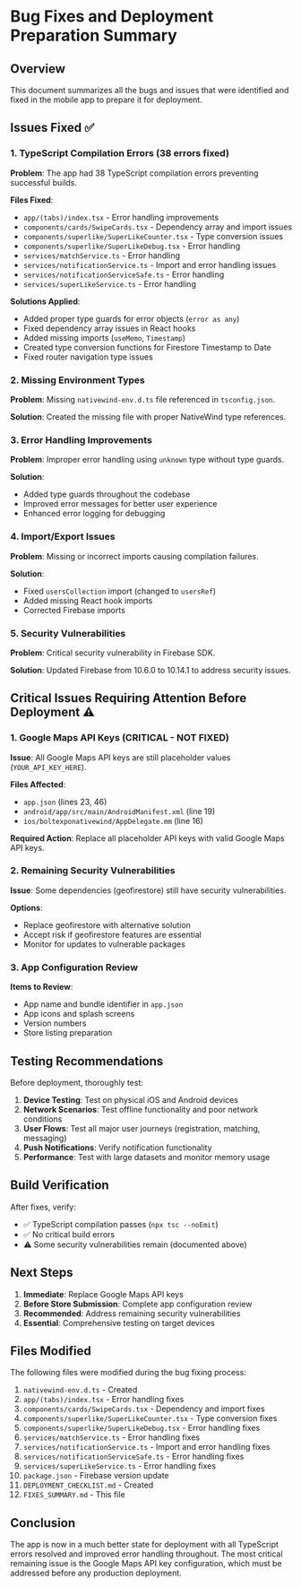 # Bug Fixes and Deployment Preparation Summary

## Overview
This document summarizes all the bugs and issues that were identified and fixed in the mobile app to prepare it for deployment.

## Issues Fixed ✅

### 1. TypeScript Compilation Errors (38 errors fixed)

**Problem**: The app had 38 TypeScript compilation errors preventing successful builds.

**Files Fixed**:
- `app/(tabs)/index.tsx` - Error handling improvements
- `components/cards/SwipeCards.tsx` - Dependency array and import issues
- `components/superlike/SuperLikeCounter.tsx` - Type conversion issues
- `components/superlike/SuperLikeDebug.tsx` - Error handling
- `services/matchService.ts` - Error handling
- `services/notificationService.ts` - Import and error handling issues
- `services/notificationServiceSafe.ts` - Error handling
- `services/superLikeService.ts` - Error handling

**Solutions Applied**:
- Added proper type guards for error objects (`error as any`)
- Fixed dependency array issues in React hooks
- Added missing imports (`useMemo`, `Timestamp`)
- Created type conversion functions for Firestore Timestamp to Date
- Fixed router navigation type issues

### 2. Missing Environment Types

**Problem**: Missing `nativewind-env.d.ts` file referenced in `tsconfig.json`.

**Solution**: Created the missing file with proper NativeWind type references.

### 3. Error Handling Improvements

**Problem**: Improper error handling using `unknown` type without type guards.

**Solution**: 
- Added type guards throughout the codebase
- Improved error messages for better user experience
- Enhanced error logging for debugging

### 4. Import/Export Issues

**Problem**: Missing or incorrect imports causing compilation failures.

**Solution**:
- Fixed `usersCollection` import (changed to `usersRef`)
- Added missing React hook imports
- Corrected Firebase imports

### 5. Security Vulnerabilities

**Problem**: Critical security vulnerability in Firebase SDK.

**Solution**: Updated Firebase from 10.6.0 to 10.14.1 to address security issues.

## Critical Issues Requiring Attention Before Deployment ⚠️

### 1. Google Maps API Keys (CRITICAL - NOT FIXED)

**Issue**: All Google Maps API keys are still placeholder values (`YOUR_API_KEY_HERE`).

**Files Affected**:
- `app.json` (lines 23, 46)
- `android/app/src/main/AndroidManifest.xml` (line 19)
- `ios/boltexponativewind/AppDelegate.mm` (line 16)

**Required Action**: Replace all placeholder API keys with valid Google Maps API keys.

### 2. Remaining Security Vulnerabilities

**Issue**: Some dependencies (geofirestore) still have security vulnerabilities.

**Options**:
- Replace geofirestore with alternative solution
- Accept risk if geofirestore features are essential
- Monitor for updates to vulnerable packages

### 3. App Configuration Review

**Items to Review**:
- App name and bundle identifier in `app.json`
- App icons and splash screens
- Version numbers
- Store listing preparation

## Testing Recommendations

Before deployment, thoroughly test:

1. **Device Testing**: Test on physical iOS and Android devices
2. **Network Scenarios**: Test offline functionality and poor network conditions
3. **User Flows**: Test all major user journeys (registration, matching, messaging)
4. **Push Notifications**: Verify notification functionality
5. **Performance**: Test with large datasets and monitor memory usage

## Build Verification

After fixes, verify:
- ✅ TypeScript compilation passes (`npx tsc --noEmit`)
- ✅ No critical build errors
- ⚠️ Some security vulnerabilities remain (documented above)

## Next Steps

1. **Immediate**: Replace Google Maps API keys
2. **Before Store Submission**: Complete app configuration review
3. **Recommended**: Address remaining security vulnerabilities
4. **Essential**: Comprehensive testing on target devices

## Files Modified

The following files were modified during the bug fixing process:

1. `nativewind-env.d.ts` - Created
2. `app/(tabs)/index.tsx` - Error handling fixes
3. `components/cards/SwipeCards.tsx` - Dependency and import fixes
4. `components/superlike/SuperLikeCounter.tsx` - Type conversion fixes
5. `components/superlike/SuperLikeDebug.tsx` - Error handling fixes
6. `services/matchService.ts` - Error handling fixes
7. `services/notificationService.ts` - Import and error handling fixes
8. `services/notificationServiceSafe.ts` - Error handling fixes
9. `services/superLikeService.ts` - Error handling fixes
10. `package.json` - Firebase version update
11. `DEPLOYMENT_CHECKLIST.md` - Created
12. `FIXES_SUMMARY.md` - This file

## Conclusion

The app is now in a much better state for deployment with all TypeScript errors resolved and improved error handling throughout. The most critical remaining issue is the Google Maps API key configuration, which must be addressed before any production deployment. 